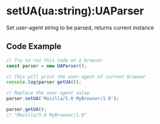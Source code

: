 # setUA(ua:string):UAParser

Set user-agent string to be parsed, returns current instance

## Code Example

```js
// Try to run this code on a browser
const parser = new UAParser();

// This will print the user-agent of current browser
console.log(parser.getUA());

// Replace the user-agent value
parser.setUA('Mozilla/5.0 MyBrowser/1.0');

parser.getUA();
// "Mozilla/5.0 MyBrowser/1.0"
```